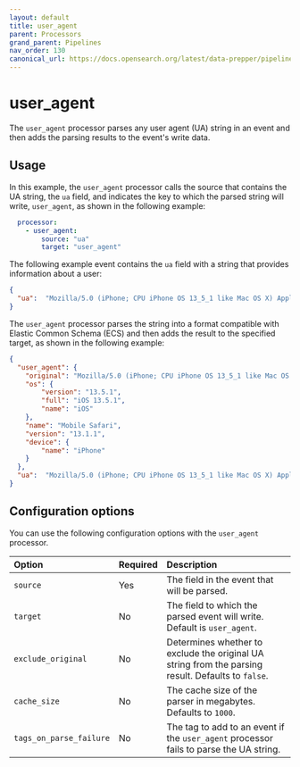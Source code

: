 ```yaml
---
layout: default
title: user_agent
parent: Processors
grand_parent: Pipelines
nav_order: 130
canonical_url: https://docs.opensearch.org/latest/data-prepper/pipelines/configuration/processors/user-agent/
---
```


# user_agent

The `user_agent` processor parses any user agent (UA) string in an event and then adds the parsing results to the event's write data.

## Usage

In this example, the `user_agent` processor calls the source that contains the UA string, the `ua` field, and indicates the key to which the parsed string will write, `user_agent`, as shown in the following example:

```yaml
  processor:
    - user_agent:
        source: "ua"
        target: "user_agent"
```

The following example event contains the `ua` field with a string that provides information about a user: 

```json
{
  "ua":  "Mozilla/5.0 (iPhone; CPU iPhone OS 13_5_1 like Mac OS X) AppleWebKit/605.1.15 (KHTML, like Gecko) Version/13.1.1 Mobile/15E148 Safari/604.1"
}
```

The `user_agent` processor parses the string into a format compatible with Elastic Common Schema (ECS) and then adds the result to the specified target, as shown in the following example:

```json
{
  "user_agent": {
    "original": "Mozilla/5.0 (iPhone; CPU iPhone OS 13_5_1 like Mac OS X) AppleWebKit/605.1.15 (KHTML, like Gecko) Version/13.1.1 Mobile/15E148 Safari/604.1",
    "os": {
        "version": "13.5.1",
        "full": "iOS 13.5.1",
        "name": "iOS"
    },
    "name": "Mobile Safari",
    "version": "13.1.1",
    "device": {
        "name": "iPhone"
    }
  },
  "ua":  "Mozilla/5.0 (iPhone; CPU iPhone OS 13_5_1 like Mac OS X) AppleWebKit/605.1.15 (KHTML, like Gecko) Version/13.1.1 Mobile/15E148 Safari/604.1"
}
```

## Configuration options

You can use the following configuration options with the `user_agent` processor.

| Option | Required | Description |
| :--- | :--- | :--- |
| `source` | Yes | The field in the event that will be parsed. 
| `target` | No | The field to which the parsed event will write. Default is `user_agent`. 
| `exclude_original` | No | Determines whether to exclude the original UA string from the parsing result. Defaults to `false`. 
| `cache_size` | No | The cache size of the parser in megabytes. Defaults to `1000`. |
| `tags_on_parse_failure` | No | The tag to add to an event if the `user_agent` processor fails to parse the UA string. |
